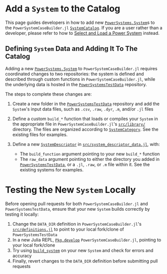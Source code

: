 # Add a `System` to the Catalog

This page guides developers in how to add new [`PowerSystems.System`](@extref)s to the
`PowerSystemCaseBuilder.jl` [`SystemCatalog`](@ref). If you are a user rather than a
developer, please refer to how to [Select and Load a Power System](@ref) instead.

## Defining `System` Data and Adding It To The Catalog

Adding a new [`PowerSystems.System`](@extref) to `PowerSystemCaseBuilder.jl` requires
coordinated changes to two repositories: the system is defined and described through custom
functions in `PowerSystemCaseBuilder.jl`, while the underlying data is hosted in the
[`PowerSystemsTestData`](https://github.com/NREL-Sienna/PowerSystemsTestData) repository.

The steps to complete these changes are:

 1. Create a new folder in the
    [`PowerSystemsTestData`](https://github.com/NREL-Sienna/PowerSystemsTestData)
    repository and add the `System`'s input data files, such as `.csv`, `.raw`, `.dyr`,
    `.m`, and/or `.jl` files
 2. Define a custom `build_*` function that loads or compiles your `System` in the appropriate file
    in `PowerSystemCaseBuilder.jl`'s
    [`src/library/`](https://github.com/NREL-Sienna/PowerSystemCaseBuilder.jl/tree/main/src/library)
    directory. The files are organized according to [`SystemCategory`](@ref).
    See the existing files for examples.
 3. Define a new [`SystemDescriptor`](@ref) in
    [`src/system_descriptor_data.jl`](https://github.com/NREL-Sienna/PowerSystemCaseBuilder.jl/blob/main/src/system_descriptor_data.jl),
    with:
    
      + The `build_function` argument pointing to your new `build_*` function
      + The `raw_data` argument pointing to either the directory you added in
        [`PowerSystemsTestData`](https://github.com/NREL-Sienna/PowerSystemsTestData), or a
        `.jl`, `.raw`, or `.m` file within it. See the existing systems for examples.

# Testing the New `System` Locally

Before opening pull requests for both `PowerSystemCaseBuilder.jl` and `PowerSystemsTestData`,
ensure that your new `System` builds correctly by testing it locally:

 1. Change the `DATA_DIR` definition in `PowerSystemCaseBuilder.jl`'s
    [`src/definitions.jl`](https://github.com/NREL-Sienna/PowerSystemCaseBuilder.jl/blob/main/src/definitions.jl)
    to point to your local fork/clone of `PowerSystemsTestData`
 2. In a new Julia REPL, [`Pkg.develop`](@extref) `PowerSystemCaseBuilder.jl`, pointing to
    your local fork/clone
 3. Try using [`build_system`](@ref) on your new `System` and check for errors and accuracy
 4. Finally, revert changes to the `DATA_DIR` definition before submitting pull requests
